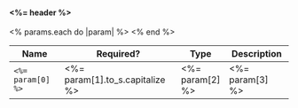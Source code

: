 #### <%= header %>

<table class="table table-striped">
    <thead>
        <tr>
            <th>Name</th>
            <th>Required?</th>
            <th width="50">Type</th>
            <th>Description</th>
        </tr>
    </thead>
    <tbody>
        <% params.each do |param| %>
        <tr>
            <td><code><%= param[0] %></code></td>
            <td><%= param[1].to_s.capitalize %></td>
            <td><%= param[2] %></td>
            <td><%= param[3] %></td>
        </tr>
        <% end %>
    </tbody>
</table>
